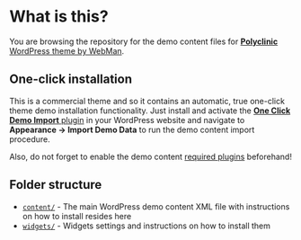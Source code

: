 # What is this?

You are browsing the repository for the demo content files for [**Polyclinic** WordPress theme by WebMan](https://www.webmandesign.eu/portfolio/polyclinic-wordpress-theme/).


## One-click installation

This is a commercial theme and so it contains an automatic, true one-click theme demo installation functionality. Just install and activate the [**One Click Demo Import** plugin](https://wordpress.org/plugins/one-click-demo-import/) in your WordPress website and navigate to **Appearance &rarr; Import Demo Data** to run the demo content import procedure.

Also, do not forget to enable the demo content [required plugins](https://github.com/webmandesign/demo-content/tree/master/polyclinic/content/#before-you-begin) beforehand!


## Folder structure

* [`content/`](https://github.com/webmandesign/demo-content/tree/master/polyclinic/content) - The main WordPress demo content XML file with instructions on how to install resides here
* [`widgets/`](https://github.com/webmandesign/demo-content/tree/master/polyclinic/widgets) - Widgets settings and instructions on how to install them
